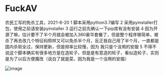 # FuckAV
农民工写的免杀工具，2021-8-20
1 脚本采用python3.7编写
2 采用pyinstaller打包，使用之前请安装pyinstaller
3 运行之前先确认一下pip库有没有安装
4 因为开源了嘛，估计要不了半个月就会被加入360豪华套餐了，但是整个程序够简单，被杀了再去改几个特征码照样又可以免杀半个月，反正我自己用了半个月，一直都是国内杀软全过，保持更新，但是频率比较慢，因为   我只是个没用的安服
5 不得不说这个脚本确实有很多地方是在造轮子，但是是有意造的轮子，看似造轮子，实则是为了以后方便魔改（说白了就是菜，因为我是一个没用的安服）

![image](https://z3.ax1x.com/2021/08/20/fO7itK.jpg)
